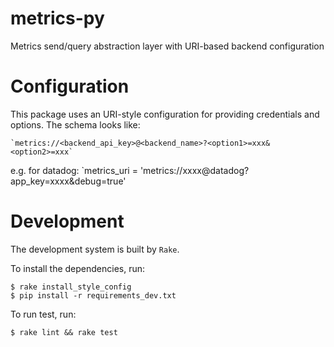 # metrics-py

Metrics send/query abstraction layer with URI-based backend configuration

# Configuration

This package uses an URI-style configuration for providing credentials and
options. The schema looks like:

    `metrics://<backend_api_key>@<backend_name>?<option1>=xxx&<option2>=xxx`

e.g. for datadog:
    `metrics_uri = 'metrics://xxxx@datadog?app_key=xxxx&debug=true'

# Development

The development system is built by `Rake`.

To install the dependencies, run:

    $ rake install_style_config
    $ pip install -r requirements_dev.txt

To run test, run:

    $ rake lint && rake test